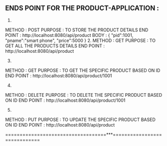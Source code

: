 ENDS POINT FOR THE PRODUCT-APPLICATION :
----------------------------------------
1.
METHOD    : POST
PURPOSE   : TO STORE THE PRODUCT DETAILS
END POINT : http://localhost:8080/api/product
BODY      :
{
    "pid":1001,
    "pname":"smart phone",
    "price":5000
}
2.
METHOD    : GET
PURPOSE   : TO GET ALL THE PRODUCTS DETAILS
END POINT : http://localhost:8080/api/product

3.
METHOD    : GET
PURPOSE   : TO GET THE SPECIFIC PRODUCT BASED ON ID
END POINT : http://localhost:8080/api/product/1001

4.

METHOD    : DELETE
PURPOSE   : TO DELETE THE SPECIFIC PRODUCT BASED ON ID
END POINT : http://localhost:8080/api/product/1001


5.
METHOD    : PUT
PURPOSE   : TO UPDATE THE SPECIFIC  PRODUCT BASED ON ID
END POINT : http://localhost:8080/api/product

===================================***=============================

